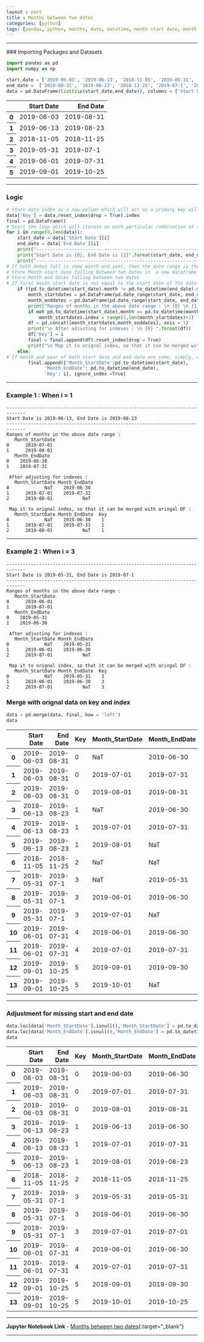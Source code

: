 ```yaml
---
layout : post
title : Months between two dates
categories: [python]
tags: [pandas, python, months, date, datetime, month start date, month end date, start date, end date]
---
```

<hr>
### Importing Packages and Datasets

```python
import pandas as pd
import numpy as np
```

```python
start_date = ['2019-06-03', '2019-06-13', '2018-11-05', '2019-05-31', '2019-06-01', '2019-09-01']
end_date =  ['2019-08-31', '2019-08-23', '2018-11-25', '2019-07-1', '2019-07-31', '2019-10-25']
data = pd.DataFrame(list(zip(start_date,end_date)), columns = ['Start Date', 'End Date'])
```
<div class="table-responsive-sm">
<table class="table-sm table-hover table-striped table-condensed table-bordered">
<thead>
  <tr style="text-align: right;">
    <th></th>
    <th>Start Date</th>
    <th>End Date</th>
  </tr>
</thead>
<tbody>
  <tr>
    <th>0</th>
    <td>2019-06-03</td>
    <td>2019-08-31</td>
  </tr>
  <tr>
    <th>1</th>
    <td>2019-06-13</td>
    <td>2019-08-23</td>
  </tr>
  <tr>
    <th>2</th>
    <td>2018-11-05</td>
    <td>2018-11-25</td>
  </tr>
  <tr>
    <th>3</th>
    <td>2019-05-31</td>
    <td>2019-07-1</td>
  </tr>
  <tr>
    <th>4</th>
    <td>2019-06-01</td>
    <td>2019-07-31</td>
  </tr>
  <tr>
    <th>5</th>
    <td>2019-09-01</td>
    <td>2019-10-25</td>
  </tr>
</tbody>
</table>
</div>
<hr>

### Logic
```python
# Store data index as a new column which will act as a primary key will be used later and initiate a blank new dataframe
data['Key'] = data.reset_index(drop = True).index
final = pd.DataFrame()
# Start the loop which will iterate on each particular combination of start data and end date -
for i in range(0,len(data)):
    start_date = data['Start Date'][i]
    end_date = data['End Date'][i]
    print("-----------------------------------------------------------------------------")
    print("Start Date is {0}, End Date is {1}".format(start_date, end_date))
    print("-----------------------------------------------------------------------------")
# If both dates fall in same month and year, then the date range is the same ( no consecutive months exists), check for same and proceed if the any of these are not same
# Store Month start date falling between two dates in  a new dataframe object
# Store Month end dates falling between two dates
# If first month start date is not equal to the start date of the date range, then we need to shift the index by one to accommodate for the enddate of the first month
    if ((pd.to_datetime(start_date).month != pd.to_datetime(end_date).month) | (pd.to_datetime(start_date).year != pd.to_datetime(end_date).year)):
        month_startdates = pd.DataFrame(pd.date_range(start_date, end_date, freq = 'MS'), columns=['Month_StartDate'])
        month_enddates = pd.DataFrame(pd.date_range(start_date, end_date, freq = 'M'), columns = ['Month_EndDate'])
        print("Ranges of months in the above date range : \n {0} \n {1}".format(month_startdates, month_enddates))
        if not pd.to_datetime(start_date).month == pd.to_datetime(month_startdates['Month_StartDate'][0]).month:
            month_startdates.index = range(1,len(month_startdates)+1)
        df = pd.concat([month_startdates,month_enddates], axis = 1)
        print("\n After adjusting for indexes : \n {0} ".format(df))
        df['Key'] = i
        final = final.append(df).reset_index(drop = True)
        print("\n Map it to orignal index, so that it can be merged with oringal DF : \n {0}".format(df))
    else:
# If month and year of both start date and end date are same, simply, create the record with the same
        final.append({'Month_StartDate':pd.to_datetime(start_date),
              'Month_EndDate': pd.to_datetime(end_date),
              'Key': i}, ignore_index =True)
```
<hr>

### Example 1 : When i = 1
    -----------------------------------------------------------------------------
    Start Date is 2019-06-13, End Date is 2019-08-23
    -----------------------------------------------------------------------------
    Ranges of months in the above date range :
       Month_StartDate
    0      2019-07-01
    1      2019-08-01
       Month_EndDate
    0    2019-06-30
    1    2019-07-31

     After adjusting for indexes :
       Month_StartDate Month_EndDate
    0             NaT    2019-06-30
    1      2019-07-01    2019-07-31
    2      2019-08-01           NaT

     Map it to orignal index, so that it can be merged with oringal DF :
       Month_StartDate Month_EndDate  Key
    0             NaT    2019-06-30    1
    1      2019-07-01    2019-07-31    1
    2      2019-08-01           NaT    1

<hr>

### Example 2 : When i = 3
    -----------------------------------------------------------------------------
    Start Date is 2019-05-31, End Date is 2019-07-1
    -----------------------------------------------------------------------------
    Ranges of months in the above date range :
       Month_StartDate
    0      2019-06-01
    1      2019-07-01
       Month_EndDate
    0    2019-05-31
    1    2019-06-30

     After adjusting for indexes :
       Month_StartDate Month_EndDate
    0             NaT    2019-05-31
    1      2019-06-01    2019-06-30
    2      2019-07-01           NaT

     Map it to orignal index, so that it can be merged with oringal DF :
       Month_StartDate Month_EndDate  Key
    0             NaT    2019-05-31    3
    1      2019-06-01    2019-06-30    3
    2      2019-07-01           NaT    3

### Merge with orignal data on key and index

```python
data = pd.merge(data, final, how = 'left')
data
```

<div class="table-responsive-sm">
<table class="table-sm table-hover table-striped table-condensed table-bordered">
  <thead>
    <tr style="text-align: right;">
      <th></th>
      <th>Start Date</th>
      <th>End Date</th>
      <th>Key</th>
      <th>Month_StartDate</th>
      <th>Month_EndDate</th>
    </tr>
  </thead>
  <tbody>
    <tr>
      <th>0</th>
      <td>2019-06-03</td>
      <td>2019-08-31</td>
      <td>0</td>
      <td>NaT</td>
      <td>2019-06-30</td>
    </tr>
    <tr>
      <th>1</th>
      <td>2019-06-03</td>
      <td>2019-08-31</td>
      <td>0</td>
      <td>2019-07-01</td>
      <td>2019-07-31</td>
    </tr>
    <tr>
      <th>2</th>
      <td>2019-06-03</td>
      <td>2019-08-31</td>
      <td>0</td>
      <td>2019-08-01</td>
      <td>2019-08-31</td>
    </tr>
    <tr>
      <th>3</th>
      <td>2019-06-13</td>
      <td>2019-08-23</td>
      <td>1</td>
      <td>NaT</td>
      <td>2019-06-30</td>
    </tr>
    <tr>
      <th>4</th>
      <td>2019-06-13</td>
      <td>2019-08-23</td>
      <td>1</td>
      <td>2019-07-01</td>
      <td>2019-07-31</td>
    </tr>
    <tr>
      <th>5</th>
      <td>2019-06-13</td>
      <td>2019-08-23</td>
      <td>1</td>
      <td>2019-08-01</td>
      <td>NaT</td>
    </tr>
    <tr>
      <th>6</th>
      <td>2018-11-05</td>
      <td>2018-11-25</td>
      <td>2</td>
      <td>NaT</td>
      <td>NaT</td>
    </tr>
    <tr>
      <th>7</th>
      <td>2019-05-31</td>
      <td>2019-07-1</td>
      <td>3</td>
      <td>NaT</td>
      <td>2019-05-31</td>
    </tr>
    <tr>
      <th>8</th>
      <td>2019-05-31</td>
      <td>2019-07-1</td>
      <td>3</td>
      <td>2019-06-01</td>
      <td>2019-06-30</td>
    </tr>
    <tr>
      <th>9</th>
      <td>2019-05-31</td>
      <td>2019-07-1</td>
      <td>3</td>
      <td>2019-07-01</td>
      <td>NaT</td>
    </tr>
    <tr>
      <th>10</th>
      <td>2019-06-01</td>
      <td>2019-07-31</td>
      <td>4</td>
      <td>2019-06-01</td>
      <td>2019-06-30</td>
    </tr>
    <tr>
      <th>11</th>
      <td>2019-06-01</td>
      <td>2019-07-31</td>
      <td>4</td>
      <td>2019-07-01</td>
      <td>2019-07-31</td>
    </tr>
    <tr>
      <th>12</th>
      <td>2019-09-01</td>
      <td>2019-10-25</td>
      <td>5</td>
      <td>2019-09-01</td>
      <td>2019-09-30</td>
    </tr>
    <tr>
      <th>13</th>
      <td>2019-09-01</td>
      <td>2019-10-25</td>
      <td>5</td>
      <td>2019-10-01</td>
      <td>NaT</td>
    </tr>
  </tbody>
</table>
</div>

<hr>

### Adjustment for missing start and end date

```python
data.loc[data['Month_StartDate'].isnull(),'Month_StartDate'] = pd.to_datetime(data['Start Date'])
data.loc[data['Month_EndDate'].isnull(),'Month_EndDate'] = pd.to_datetime(data['End Date'])
data
```
<div class="table-responsive-sm">
<table class="table-sm table-hover table-striped table-condensed table-bordered">
  <thead>
    <tr style="text-align: right;">
      <th></th>
      <th>Start Date</th>
      <th>End Date</th>
      <th>Key</th>
      <th>Month_StartDate</th>
      <th>Month_EndDate</th>
    </tr>
  </thead>
  <tbody>
    <tr>
      <th>0</th>
      <td>2019-06-03</td>
      <td>2019-08-31</td>
      <td>0</td>
      <td>2019-06-03</td>
      <td>2019-06-30</td>
    </tr>
    <tr>
      <th>1</th>
      <td>2019-06-03</td>
      <td>2019-08-31</td>
      <td>0</td>
      <td>2019-07-01</td>
      <td>2019-07-31</td>
    </tr>
    <tr>
      <th>2</th>
      <td>2019-06-03</td>
      <td>2019-08-31</td>
      <td>0</td>
      <td>2019-08-01</td>
      <td>2019-08-31</td>
    </tr>
    <tr>
      <th>3</th>
      <td>2019-06-13</td>
      <td>2019-08-23</td>
      <td>1</td>
      <td>2019-06-13</td>
      <td>2019-06-30</td>
    </tr>
    <tr>
      <th>4</th>
      <td>2019-06-13</td>
      <td>2019-08-23</td>
      <td>1</td>
      <td>2019-07-01</td>
      <td>2019-07-31</td>
    </tr>
    <tr>
      <th>5</th>
      <td>2019-06-13</td>
      <td>2019-08-23</td>
      <td>1</td>
      <td>2019-08-01</td>
      <td>2019-08-23</td>
    </tr>
    <tr>
      <th>6</th>
      <td>2018-11-05</td>
      <td>2018-11-25</td>
      <td>2</td>
      <td>2018-11-05</td>
      <td>2018-11-25</td>
    </tr>
    <tr>
      <th>7</th>
      <td>2019-05-31</td>
      <td>2019-07-1</td>
      <td>3</td>
      <td>2019-05-31</td>
      <td>2019-05-31</td>
    </tr>
    <tr>
      <th>8</th>
      <td>2019-05-31</td>
      <td>2019-07-1</td>
      <td>3</td>
      <td>2019-06-01</td>
      <td>2019-06-30</td>
    </tr>
    <tr>
      <th>9</th>
      <td>2019-05-31</td>
      <td>2019-07-1</td>
      <td>3</td>
      <td>2019-07-01</td>
      <td>2019-07-01</td>
    </tr>
    <tr>
      <th>10</th>
      <td>2019-06-01</td>
      <td>2019-07-31</td>
      <td>4</td>
      <td>2019-06-01</td>
      <td>2019-06-30</td>
    </tr>
    <tr>
      <th>11</th>
      <td>2019-06-01</td>
      <td>2019-07-31</td>
      <td>4</td>
      <td>2019-07-01</td>
      <td>2019-07-31</td>
    </tr>
    <tr>
      <th>12</th>
      <td>2019-09-01</td>
      <td>2019-10-25</td>
      <td>5</td>
      <td>2019-09-01</td>
      <td>2019-09-30</td>
    </tr>
    <tr>
      <th>13</th>
      <td>2019-09-01</td>
      <td>2019-10-25</td>
      <td>5</td>
      <td>2019-10-01</td>
      <td>2019-10-25</td>
    </tr>
  </tbody>
</table>
</div>
<hr>

<b> Jupyter Notebook Link </b>   - [Months between two dates](https://nbviewer.jupyter.org/github/aakashkh/Sample-Jupyter-Notebooks/blob/master/Months%20between%20two%20dates.ipynb){:target="_blank"}
<hr>
